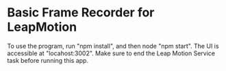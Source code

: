 # Basic Frame Recorder for LeapMotion

To use the program, run "npm install", and then node "npm start". The UI is accessible at "locahost:3002".
Make sure to end the Leap Motion Service task before running this app.